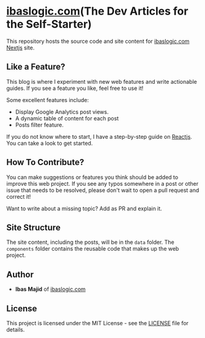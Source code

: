 # [ibaslogic.com](https://ibaslogic.com/)(The Dev Articles for the Self-Starter)

This repository hosts the source code and site content for [ibaslogic.com](https://ibaslogic.com/) [Nextjs](https://nextjs.org/) site.

## Like a Feature?

This blog is where I experiment with new web features and write actionable guides. If you see a feature you like, feel free to use it!

Some excellent features include:

- Display Google Analytics post views.
- A dynamic table of content for each post
- Posts filter feature.

If you do not know where to start, I have a step-by-step guide on [Reactjs](https://ibaslogic.com/react-tutorial-for-beginners/ 'React tutorial'). You can take a look to get started.

## How To Contribute?

You can make suggestions or features you think should be added to improve this web project. If you see any typos somewhere in a post or other issue that needs to be resolved, please don't wait to open a pull request and correct it!

Want to write about a missing topic? Add as PR and explain it.

## Site Structure

The site content, including the posts, will be in the `data` folder. The `components` folder contains the reusable code that makes up the web project.

## Author

- **Ibas Majid** of [ibaslogic.com](https://ibaslogic.com/)

## License

This project is licensed under the MIT License - see the [LICENSE](https://github.com/Ibaslogic/Ibaslogic/blob/master/LICENSE) file for details.
